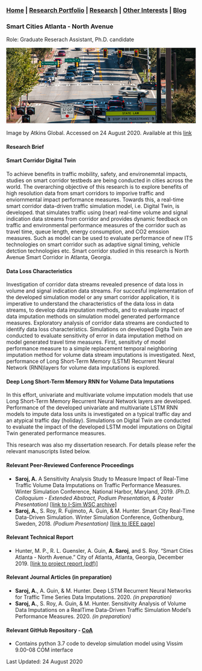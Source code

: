 ### [Home](README.md) | [Research Portfolio](/research.md) | [Research](research_projects.md) | [Other Interests](other_interests.md) | [Blog](blog.md) 

### Smart Cities Atlanta - North Avenue
Role: Graduate Reserach Assistant, Ph.D. candidate 

<img src="north_ave_smart.jpg" height = "200" width = "1603"/>

Image by Atkins Global. Accessed on 24 August 2020. Available at this [link](https://m.atkinsglobal.com/en-GB/projects/renew-atlanta-north-avenue-smart-corridor)

#### Research Brief

#### Smart Corridor Digital Twin 
To achieve benefits in traffic mobility, safety, and environemntal impacts, studies on smart corridor testbeds are being conducted in cities across the world. The overarching objective of this research is to explore benefits of high resolution data from smart corridors to imporive traffic and enviornmental impact performance measures. Towards this, a real-time smart corridor data-driven traffic simulation model, i.e. Digital Twin, is developed. that simulates traffic using (near) real-time volume and signal indication data streams from corridor and provides dynamic feedback on traffic and environmental performance measures of the corridor such as travel time, queue length, energy consumption, and CO2 emssion measures. Such as model can be used to evaluate performance of new ITS technologies on smart corridor such as adaptive signal timing, vehicle detction technologies etc. Smart corridor studied in this research is North Avenue Smart Corridor in Atlanta, Georgia. 

#### Data Loss Characteristics
Investigation of corridor data streams revealed presence of data loss in volume and signal indication data streams. For succesful implementation of the developed simulation model or any smart corridor application, it is imperative to understand the characteristics of the data loss in data streams, to develop data imputation methods, and  to evaluate impact of data imputation methods on simulation model generated performance measures. Exploratory analysis of corridor data streams are conducted to identify data loss characteristics. Simulations on developed Digita Twin are conducted to evaluate sensitivity of error in data imputation method on model generated travel time measures. First, sensitivty of model performance measure to a simple replacement temporal neighboring imputation method for volume data stream imputations is investigated. Next, performance of Long Short-Term Memory (LSTM) Recurrent Neural Network (RNN)layers for volume data imputations is explored. 

#### Deep Long Short-Term Memory RNN for Volume Data Imputations
In this effort, univariate and multivariate volume imputation models that use Long Short-Term Memory Recurrent Neural Network layers are developed. Performance of the developed univariate and multivariate LSTM RNN models to impute data loss units is investigated on a typical traffic day and an atypical traffic day (holiday). Simulations on Digital Twin are conducted to evaluate the impact of the developed LSTM model imputations on Digital Twin generated performance measures. 

This research was also my dissertation research. For details please refer the relevant manuscripts listed below. 
  
#### Relevant Peer-Reviewed Conference Proceedings
- **Saroj, A.** A Sensitivity Analysis Study to Measure Impact of Real-Time Traffic Volume Data Imputations on Traffic Performance Measures. Winter Simulation Conference, National Harbor, Maryland, 2019. *(Ph.D. Colloquium - Extended Abstract, Podium Presentation, & Poster Presentation)* [[link to I-Sim WSC archive]](https://www.informs-sim.org/wsc19papers/290.pdf)
- **Saroj, A.**, S. Roy, R. Fujimoto, A. Guin, & M. Hunter. Smart City Real-Time Data-Driven Simulation. Winter Simulation Conference, Gothenburg, Sweden, 2018. *(Podium Presentation)* [[link to IEEE page]](https://ieeexplore.ieee.org/document/8632198?denied=)

#### Relevant Technical Report
- Hunter, M. P., R. L. Guensler, A. Guin, **A. Saroj**, and S. Roy. “Smart Cities Atlanta - North Avenue.” City of Atlanta, Atlanta, Georgia, December 2019. [[link to project report (pdf)]](http://realtime.ce.gatech.edu/RenewAtlanta-GeorgiaTech-Final-Report.pdf)

#### Relevant Journal Articles (in preparation)
- **Saroj, A.**, A. Guin, & M. Hunter. Deep LSTM Recurrent Neural Networks for Traffic Time Series Data Imputations. 2020. *(in preparation)*
- **Saroj, A.**, S. Roy, A. Guin, & M. Hunter. Sensitivity Analysis of Volume Data Imputations on a RealTime Data-Driven Traffic Simulation Model’s Performance Measures. 2020. *(in preparation)*

#### Relevant GitHub Repository - [CoA]()
- Contains python 3.7 code to develop simulation model using Vissim 9.00-08 COM interface

Last Updated: 24 August 2020



